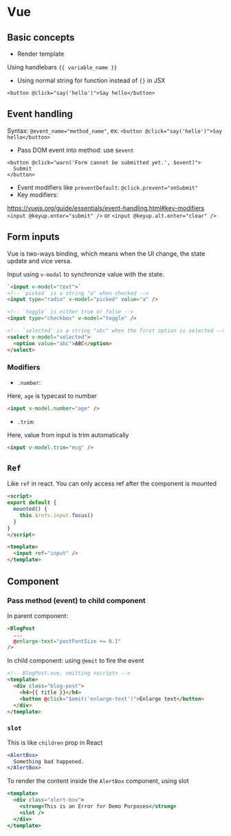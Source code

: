 # Vue

## Basic concepts

- Render template

Using handlebars `{{ variable_name }}`

- Using normal string for function instead of `{}` in JSX

```vue
<button @click="say('hello')">Say hello</button>
```

## Event handling

Syntax: `@event_name="method_name"`, ex: `<button @click="say('hello')">Say hello</button>`

- Pass DOM event into method: use `$event`

```
<button @click="warn('Form cannot be submitted yet.', $event)">
  Submit
</button>
```

- Event modifiers like `preventDefault`: `@click.prevent="onSubmit"`
- Key modifiers: 

<https://vuejs.org/guide/essentials/event-handling.html#key-modifiers>
`<input @keyup.enter="submit" />` or `<input @keyup.alt.enter="clear" />`

## Form inputs

Vue is two-ways binding, which means when the UI change, the state update and vice versa.

Input using `v-modal` to synchronize value with the state.

```html
`<input v-model="text">`
<!-- `picked` is a string "a" when checked -->
<input type="radio" v-model="picked" value="a" />

<!-- `toggle` is either true or false -->
<input type="checkbox" v-model="toggle" />

<!-- `selected` is a string "abc" when the first option is selected -->
<select v-model="selected">
  <option value="abc">ABC</option>
</select>
```
### Modifiers

- `.number`: 

Here, `age` is typecast to number
```html
<input v-model.number="age" />
```

- `.trim`:

Here, value from input is trim automatically
```html
<input v-model.trim="msg" />
```

## `Ref`

Like `ref` in react. You can only access ref after the component is mounted

```html
<script>
export default {
  mounted() {
    this.$refs.input.focus()
  }
}
</script>

<template>
  <input ref="input" />
</template>
```

## Component

### Pass method (event) to child component

In parent component:

```html
<BlogPost
  ...
  @enlarge-text="postFontSize += 0.1"
/>
```

In child component: using `@emit` to fire the event

```html
<!-- BlogPost.vue, omitting <script> -->
<template>
  <div class="blog-post">
    <h4>{{ title }}</h4>
    <button @click="$emit('enlarge-text')">Enlarge text</button>
  </div>
</template>
```

### `slot`

This is like `children` prop in React

```jsx
<AlertBox>
  Something bad happened.
</AlertBox>
```

To render the content inside the `AlertBox` component, using slot

```jsx
<template>
  <div class="alert-box">
    <strong>This is an Error for Demo Purposes</strong>
    <slot />
  </div>
</template>
```


